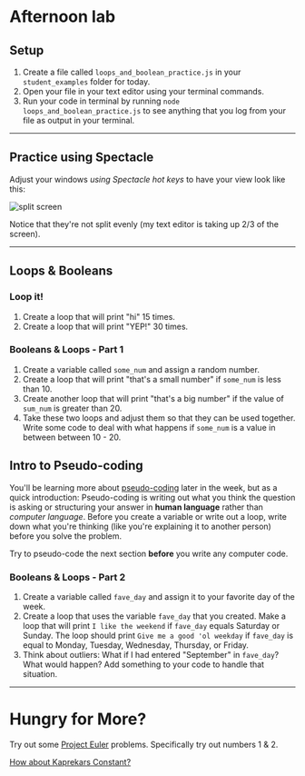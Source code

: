 # Afternoon lab 

## Setup
1. Create a file called `loops_and_boolean_practice.js` in your `student_examples` folder for today.
2. Open your file in your text editor using your terminal commands.
3. Run your code in terminal by running `node loops_and_boolean_practice.js` to see anything that you log from your file as output in your terminal.

<hr>

## Practice using Spectacle
Adjust your windows *using Spectacle hot keys* to have your view look like this:

![split screen](https://i.imgur.com/AwCLw6A.png)

Notice that they're not split evenly (my text editor is taking up 2/3 of the screen). 

<hr>

## Loops & Booleans

### Loop it!
1. Create a loop that will print "hi" 15 times.
1. Create a loop that will print "YEP!" 30 times.

### Booleans & Loops - Part 1
1. Create a variable called `some_num` and assign a random number.
1. Create a loop that will print "that's a small number" if `some_num` is less than 10. 
1. Create another loop that will print "that's a big number" if the value of `sum_num` is greater than 20.
1. Take these two loops and adjust them so that they can be used together. Write some code to deal with what happens if `some_num` is a value in between between 10 - 20.

## Intro to Pseudo-coding
You'll be learning more about [pseudo-coding](https://en.wikipedia.org/wiki/Pseudocode) later in the week, but as a quick introduction:
Pseudo-coding is writing out what you think the question is asking or structuring your answer in **human language** rather than *computer language*. Before you create a variable or write out a loop, write down what you're thinking (like you're explaining it to another person) before you solve the problem.

Try to pseudo-code the next section **before** you write any computer code.

### Booleans & Loops - Part 2
1. Create a variable called `fave_day` and assign it to your favorite day of the week.
1. Create a loop that uses the variable `fave_day` that you created. Make a loop that will print `I like the weekend` if `fave_day` equals Saturday or Sunday. The loop should print `Give me a good 'ol weekday` if `fave_day` is equal to Monday, Tuesday, Wednesday, Thursday, or Friday.
1. Think about outliers: What if I had entered "September" in `fave_day`? What would happen? Add something to your code to handle that situation.

<hr>

# Hungry for More?
Try out some [Project Euler](https://projecteuler.net/archives) problems. Specifically try out numbers 1 & 2. 

[How about Kaprekars Constant?](https://coderbyte.com/editor/guest:Kaprekars%20Constant:JavaScript)
